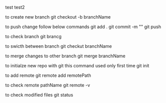 test
test2


to create new branch 
git checkout -b branchName

to push change follow below commands
git add .
git commit -m ""
git push 

to check branch 
git brancg

to swicth between branch 
git checkut branchName

to merge changes to other branch 
git merge branchName

to initialze new repo with git this command used only first time
git init

to add remote 
git remote add remotePath


to check remote pathName
git remote -v

to check modified files 
git status
